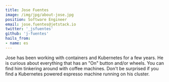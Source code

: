 ```yaml
---
title: Jose Fuentes
image: /img/jpg/about-jose.jpg
position: Software Engineer
email: jose.fuentes@jetstack.io
twitter: '_jsfuentes'
github: 'j-fuentes'
hails_from:
- name: es
---
```


Jose has been working with containers and Kubernetes for a few years. He is curious about everything that has an "On" button and/or wheels. You can find him tinkering around with coffee machines. Don't be surprised if you find a Kubernetes powered espresso machine running on his cluster.
